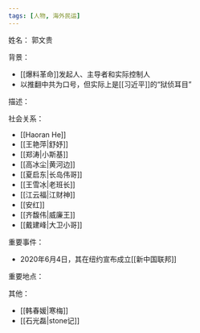 ```yaml
---
tags: [人物, 海外民运]
---
```


姓名：
郭文贵

背景：
- [[爆料革命]]发起人、主导者和实际控制人
- 以推翻中共为口号，但实际上是[[习近平]]的“狱侦耳目”

描述：

社会关系：
- [[Haoran He]]
- [[王艳萍|舒妤]]
- [[郑涛|小斯基]]
- [[高冰尘|黄河边]]
- [[夏启东|长岛伟哥]]
- [[王雪冰|老班长]]
- [[江云福|江财神]]
- [[安红]]
- [[齐馥伟|威廉王]]
- [[戴建峰|大卫小哥]]

重要事件：
- 2020年6月4日，其在纽约宣布成立[[新中国联邦]]

重要地点：

其他：
- [[韩春媛|寒梅]]
- [[石光磊|stone记]]
